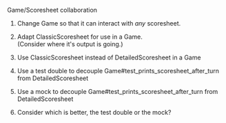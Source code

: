 Game/Scoresheet collaboration

1. Change Game so that it can interact with _any_ scoresheet.

1. Adapt ClassicScoresheet for use in a Game.    
      (Consider where it's output is going.)

1. Use ClassicScoresheet instead of DetailedScoresheet in a Game

1. Use a test double to decouple Game#test_prints_scoresheet_after_turn 
     from DetailedScoresheet  

1. Use a mock to decouple Game#test_prints_scoresheet_after_turn 
    from DetailedScoresheet  

1. Consider which is better, the test double or the mock?
